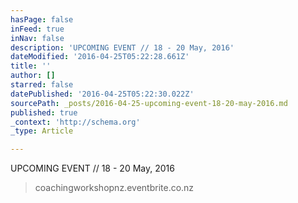 ```yaml
---
hasPage: false
inFeed: true
inNav: false
description: 'UPCOMING EVENT // 18 - 20 May, 2016'
dateModified: '2016-04-25T05:22:28.661Z'
title: ''
author: []
starred: false
datePublished: '2016-04-25T05:22:30.022Z'
sourcePath: _posts/2016-04-25-upcoming-event-18-20-may-2016.md
published: true
_context: 'http://schema.org'
_type: Article

---
```

UPCOMING EVENT // 18 - 20 May, 2016

> coachingworkshopnz.eventbrite.co.nz